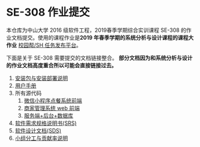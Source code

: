 # SE-308 作业提交



本仓库为中山大学 2016 级软件工程，2019春季学期综合实训课程 SE-308 的作业文档提交。使用的课程作业是**2019 年春季学期的系统分析与设计课程的课程大作业** [校园帮/SH 任务发布平台](https://teamwego.github.io/dashboard/)。



下面是关于 SE-308 需要提交的文档链接整合。 **部分文档因为和系统分析与设计的作业文档高度重合所以可能会直接链接过去。**



1. [安装包与安装部署说明](安装包与安装部署说明)
2. [用户手册](用户手册)
3. 所有源代码
   1. [微信小程序点餐系统前端](https://github.com/rookies-sysu/Order-System-Frontend/releases/tag/final)
   2. [商家管理系统 web 前端](https://github.com/rookies-sysu/Management-System-Frontend/releases/tag/final)
   3. [服务端+后台+数据库](https://github.com/rookies-sysu/Order-System-Backend/releases/tag/final)
4. [软件需求规格说明书(SRS)](软件需求规格说明书)
5. [软件设计文档(SDS)](软件设计文档)
6. [小组分工与贡献率说明](小组分工与贡献率说明)



